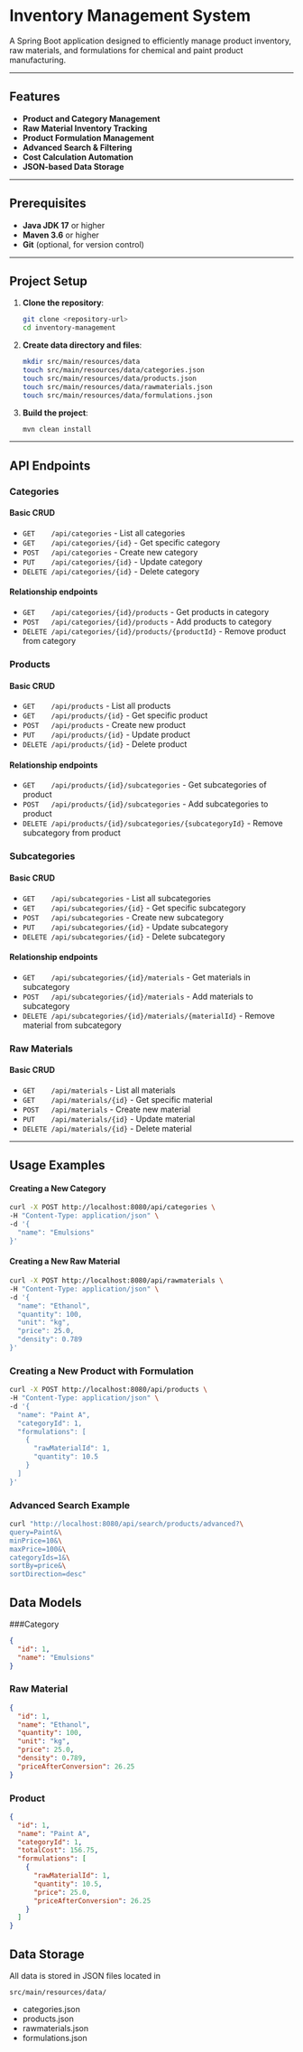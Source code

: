 # Inventory Management System

A Spring Boot application designed to efficiently manage product inventory, raw materials, and formulations for chemical and paint product manufacturing.

---

## Features
- **Product and Category Management**
- **Raw Material Inventory Tracking**
- **Product Formulation Management**
- **Advanced Search & Filtering**
- **Cost Calculation Automation**
- **JSON-based Data Storage**

---

## Prerequisites
- **Java JDK 17** or higher
- **Maven 3.6** or higher
- **Git** (optional, for version control)

---

## Project Setup

1. **Clone the repository**:
    ```bash
    git clone <repository-url>
    cd inventory-management
    ```

2. **Create data directory and files**:
    ```bash
    mkdir src/main/resources/data
    touch src/main/resources/data/categories.json
    touch src/main/resources/data/products.json
    touch src/main/resources/data/rawmaterials.json
    touch src/main/resources/data/formulations.json
    ```

3. **Build the project**:
    ```bash
    mvn clean install
    ```

---

## API Endpoints

### Categories
#### Basic CRUD
- `GET    /api/categories`                  - List all categories
- `GET    /api/categories/{id}`             - Get specific category
- `POST   /api/categories`                  - Create new category
- `PUT    /api/categories/{id}`             - Update category
- `DELETE /api/categories/{id}`             - Delete category

#### Relationship endpoints
- `GET    /api/categories/{id}/products`    - Get products in category
- `POST   /api/categories/{id}/products`    - Add products to category
- `DELETE /api/categories/{id}/products/{productId}`  - Remove product from category

### Products
#### Basic CRUD
- `GET    /api/products`                    - List all products
- `GET    /api/products/{id}`              - Get specific product
- `POST   /api/products`                   - Create new product
- `PUT    /api/products/{id}`              - Update product
- `DELETE /api/products/{id}`              - Delete product

#### Relationship endpoints
- `GET    /api/products/{id}/subcategories`     - Get subcategories of product
- `POST   /api/products/{id}/subcategories`     - Add subcategories to product
- `DELETE /api/products/{id}/subcategories/{subcategoryId}`  - Remove subcategory from product

### Subcategories
#### Basic CRUD
- `GET    /api/subcategories`              - List all subcategories
- `GET    /api/subcategories/{id}`         - Get specific subcategory
- `POST   /api/subcategories`              - Create new subcategory
- `PUT    /api/subcategories/{id}`         - Update subcategory
- `DELETE /api/subcategories/{id}`         - Delete subcategory

#### Relationship endpoints
- `GET    /api/subcategories/{id}/materials`    - Get materials in subcategory
- `POST   /api/subcategories/{id}/materials`    - Add materials to subcategory
- `DELETE /api/subcategories/{id}/materials/{materialId}`  - Remove material from subcategory


### Raw Materials
#### Basic CRUD
- `GET    /api/materials`                  - List all materials
- `GET    /api/materials/{id}`             - Get specific material
- `POST   /api/materials`                  - Create new material
- `PUT    /api/materials/{id}`             - Update material
- `DELETE /api/materials/{id}`             - Delete material

---

## Usage Examples

#### Creating a New Category
```bash
curl -X POST http://localhost:8080/api/categories \
-H "Content-Type: application/json" \
-d '{
  "name": "Emulsions"
}'
```
#### Creating a New Raw Material
```bash
curl -X POST http://localhost:8080/api/rawmaterials \
-H "Content-Type: application/json" \
-d '{
  "name": "Ethanol",
  "quantity": 100,
  "unit": "kg",
  "price": 25.0,
  "density": 0.789
}'
```

### Creating a New Product with Formulation
```bash
curl -X POST http://localhost:8080/api/products \
-H "Content-Type: application/json" \
-d '{
  "name": "Paint A",
  "categoryId": 1,
  "formulations": [
    {
      "rawMaterialId": 1,
      "quantity": 10.5
    }
  ]
}'

```

### Advanced Search Example
```bash
curl "http://localhost:8080/api/search/products/advanced?\
query=Paint&\
minPrice=10&\
maxPrice=100&\
categoryIds=1&\
sortBy=price&\
sortDirection=desc"
```

## Data Models
###Category

```json
{
  "id": 1,
  "name": "Emulsions"
}
```

### Raw Material
```json
{
  "id": 1,
  "name": "Ethanol",
  "quantity": 100,
  "unit": "kg",
  "price": 25.0,
  "density": 0.789,
  "priceAfterConversion": 26.25
}
```

### Product
```json
{
  "id": 1,
  "name": "Paint A",
  "categoryId": 1,
  "totalCost": 156.75,
  "formulations": [
    {
      "rawMaterialId": 1,
      "quantity": 10.5,
      "price": 25.0,
      "priceAfterConversion": 26.25
    }
  ]
}
```

## Data Storage
All data is stored in JSON files located in 
```
src/main/resources/data/
```

- categories.json
- products.json
- rawmaterials.json
- formulations.json